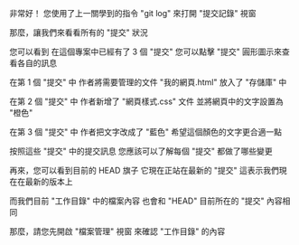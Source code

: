 非常好！
您使用了上一關學到的指令 "git log"
來打開 "提交記錄" 視窗

那麼，讓我們來看看所有的 "提交" 狀況

您可以看到
在這個專案中已經有了 3 個 "提交"
您可以點擊 "提交" 圓形圖示來查看各自的訊息

在第 1 個 "提交" 中
作者將需要管理的文件 "我的網頁.html"
放入了 "存儲庫" 中

在第 2 個 "提交" 中
作者新增了 "網頁樣式.css" 文件
並將網頁中的文字設置為 "橙色"

在第 3 個 "提交" 中
作者把文字改成了 "藍色"
希望這個顏色的文字更合適一點

按照這些 "提交" 中的提交訊息
您應該可以了解每個 "提交"
都做了哪些變更

再來，您可以看到目前的 HEAD 旗子
它現在正站在最新的 "提交"
這表示我們現在在最新的版本上

而我們目前 "工作目錄" 中的檔案內容
也會和 "HEAD" 目前所在的 "提交" 內容相同

那麼，請您先開啟 "檔案管理" 視窗
來確認 "工作目錄" 的內容

